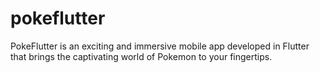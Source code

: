 # pokeflutter
PokeFlutter is an exciting and immersive mobile app developed in Flutter that brings the captivating world of Pokemon to your fingertips.
